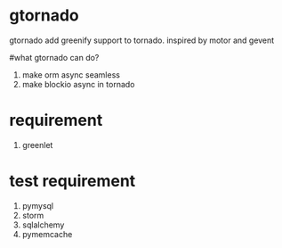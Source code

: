 # gtornado
gtornado add greenify support to tornado. inspired by motor and gevent

#what gtornado can do?
1. make orm async seamless
2. make blockio async in tornado

# requirement
1. greenlet

# test requirement
1. pymysql
2. storm
3. sqlalchemy
4. pymemcache
